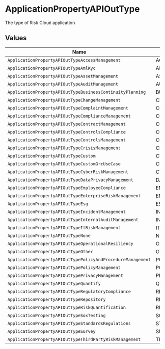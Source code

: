 # ApplicationPropertyAPIOutType

The type of Risk Cloud application


## Values

| Name                                                        | Value                                                       |
| ----------------------------------------------------------- | ----------------------------------------------------------- |
| `ApplicationPropertyAPIOutTypeAccessManagement`             | ACCESS_MANAGEMENT                                           |
| `ApplicationPropertyAPIOutTypeAmlKyc`                       | AML_KYC                                                     |
| `ApplicationPropertyAPIOutTypeAssetManagement`              | ASSET_MANAGEMENT                                            |
| `ApplicationPropertyAPIOutTypeAuditManagement`              | AUDIT_MANAGEMENT                                            |
| `ApplicationPropertyAPIOutTypeBusinessContinuityPlanning`   | BUSINESS_CONTINUITY_PLANNING                                |
| `ApplicationPropertyAPIOutTypeChangeManagement`             | CHANGE_MANAGEMENT                                           |
| `ApplicationPropertyAPIOutTypeComplaintManagement`          | COMPLAINT_MANAGEMENT                                        |
| `ApplicationPropertyAPIOutTypeComplianceManagement`         | COMPLIANCE_MANAGEMENT                                       |
| `ApplicationPropertyAPIOutTypeContractManagement`           | CONTRACT_MANAGEMENT                                         |
| `ApplicationPropertyAPIOutTypeControlsCompliance`           | CONTROLS_COMPLIANCE                                         |
| `ApplicationPropertyAPIOutTypeControlsManagement`           | CONTROLS_MANAGEMENT                                         |
| `ApplicationPropertyAPIOutTypeCrisisManagement`             | CRISIS_MANAGEMENT                                           |
| `ApplicationPropertyAPIOutTypeCustom`                       | CUSTOM                                                      |
| `ApplicationPropertyAPIOutTypeCustomGrcUseCase`             | CUSTOM_GRC_USE_CASE                                         |
| `ApplicationPropertyAPIOutTypeCyberRiskManagement`          | CYBER_RISK_MANAGEMENT                                       |
| `ApplicationPropertyAPIOutTypeDataPrivacyManagement`        | DATA_PRIVACY_MANAGEMENT                                     |
| `ApplicationPropertyAPIOutTypeEmployeeCompliance`           | EMPLOYEE_COMPLIANCE                                         |
| `ApplicationPropertyAPIOutTypeEnterpriseRiskManagement`     | ENTERPRISE_RISK_MANAGEMENT                                  |
| `ApplicationPropertyAPIOutTypeEsg`                          | ESG                                                         |
| `ApplicationPropertyAPIOutTypeIncidentManagement`           | INCIDENT_MANAGEMENT                                         |
| `ApplicationPropertyAPIOutTypeInternalAuditManagement`      | INTERNAL_AUDIT_MANAGEMENT                                   |
| `ApplicationPropertyAPIOutTypeItRiskManagement`             | IT_RISK_MANAGEMENT                                          |
| `ApplicationPropertyAPIOutTypeNone`                         | NONE                                                        |
| `ApplicationPropertyAPIOutTypeOperationalResiliency`        | OPERATIONAL_RESILIENCY                                      |
| `ApplicationPropertyAPIOutTypeOther`                        | OTHER                                                       |
| `ApplicationPropertyAPIOutTypePolicyAndProcedureManagement` | POLICY_AND_PROCEDURE_MANAGEMENT                             |
| `ApplicationPropertyAPIOutTypePolicyManagement`             | POLICY_MANAGEMENT                                           |
| `ApplicationPropertyAPIOutTypePrivacyManagement`            | PRIVACY_MANAGEMENT                                          |
| `ApplicationPropertyAPIOutTypeQuantify`                     | QUANTIFY                                                    |
| `ApplicationPropertyAPIOutTypeRegulatoryCompliance`         | REGULATORY_COMPLIANCE                                       |
| `ApplicationPropertyAPIOutTypeRepository`                   | REPOSITORY                                                  |
| `ApplicationPropertyAPIOutTypeRiskQuantification`           | RISK_QUANTIFICATION                                         |
| `ApplicationPropertyAPIOutTypeSoxTesting`                   | SOX_TESTING                                                 |
| `ApplicationPropertyAPIOutTypeStandardsRegulations`         | STANDARDS_REGULATIONS                                       |
| `ApplicationPropertyAPIOutTypeSurvey`                       | SURVEY                                                      |
| `ApplicationPropertyAPIOutTypeThirdPartyRiskManagement`     | THIRD_PARTY_RISK_MANAGEMENT                                 |